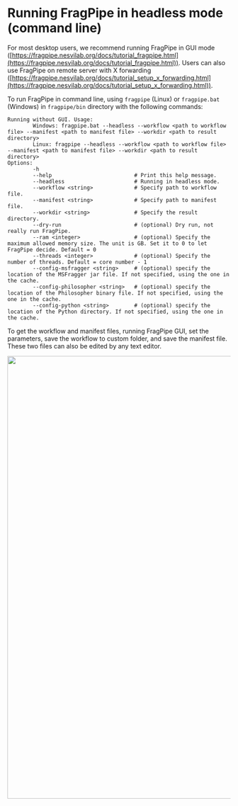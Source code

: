 # Running FragPipe in headless mode (command line)

For most desktop users, we recommend running FragPipe in GUI mode ([https://fragpipe.nesvilab.org/docs/tutorial_fragpipe.html](https://fragpipe.nesvilab.org/docs/tutorial_fragpipe.html)). Users can also use FragPipe on remote server with X forwarding ([https://fragpipe.nesvilab.org/docs/tutorial_setup_x_forwarding.html](https://fragpipe.nesvilab.org/docs/tutorial_setup_x_forwarding.html)).

To run FragPipe in command line, using `fragpipe` (Linux) or `fragpipe.bat` (Windows) in `fragpipe/bin` directory with the following commands:

```shell
Running without GUI. Usage:
        Windows: fragpipe.bat --headless --workflow <path to workflow file> --manifest <path to manifest file> --workdir <path to result directory>
        Linux: fragpipe --headless --workflow <path to workflow file> --manifest <path to manifest file> --workdir <path to result directory>
Options:
        -h
        --help                          # Print this help message.
        --headless                      # Running in headless mode.
        --workflow <string>             # Specify path to workflow file.
        --manifest <string>             # Specify path to manifest file.
        --workdir <string>              # Specify the result directory.
        --dry-run                       # (optional) Dry run, not really run FragPipe.
        --ram <integer>                 # (optional) Specify the maximum allowed memory size. The unit is GB. Set it to 0 to let FragPipe decide. Default = 0
        --threads <integer>             # (optional) Specify the number of threads. Default = core number - 1
        --config-msfragger <string>     # (optional) specify the location of the MSFragger jar file. If not specified, using the one in the cache.
        --config-philosopher <string>   # (optional) specify the location of the Philosopher binary file. If not specified, using the one in the cache.
        --config-python <string>        # (optional) specify the location of the Python directory. If not specified, using the one in the cache.
```

To get the workflow and manifest files, running FragPipe GUI, set the parameters, save the workflow to custom folder, and save the manifest file. These two files can also be edited by any text editor.

<img src="https://raw.githubusercontent.com/Nesvilab/FragPipe/gh-pages/images/headless.jpg" width="1000px"/>


